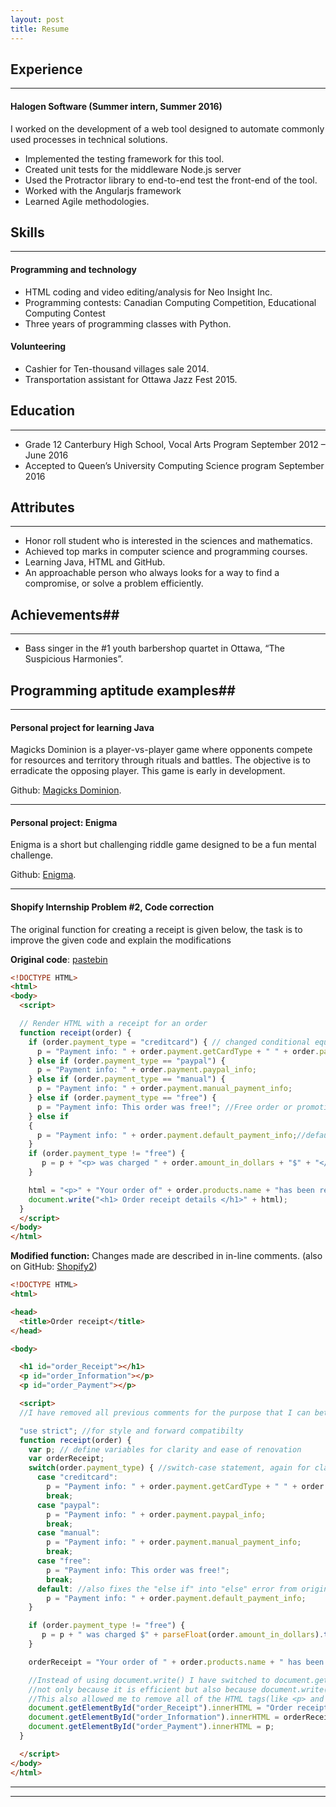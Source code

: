 ```yaml
---
layout: post
title: Resume
---
```


## Experience
----
#### Halogen Software           (Summer intern, Summer 2016)
I worked on the development of a web tool designed to automate commonly used processes in technical solutions.
- Implemented the testing framework for this tool.
- Created unit tests for the middleware Node.js server
- Used the Protractor library to end-to-end test the front-end of the tool.
- Worked with the Angularjs framework
- Learned Agile methodologies.

## Skills
----

#### Programming and technology

- HTML coding and video editing/analysis for Neo Insight Inc. 
- Programming contests: Canadian Computing Competition, Educational Computing Contest
- Three years of programming classes with Python.

#### Volunteering	

- Cashier for Ten-thousand villages sale 2014.
- Transportation assistant for Ottawa Jazz Fest 2015.


## Education
----
- Grade 12 Canterbury High School, Vocal Arts Program	September 2012 – June 2016
- Accepted to Queen’s University Computing Science program       September 2016


## Attributes
----


- Honor roll student who is interested in the sciences and mathematics.
- Achieved top marks in computer science and programming courses.
- Learning Java, HTML and GitHub.
- An approachable person who always looks for a way to find a compromise, or solve a problem efficiently. 

## Achievements##

----

- Bass singer in the #1 youth barbershop quartet in Ottawa, “The Suspicious Harmonies”.


## Programming aptitude examples##

----

#### Personal project for learning Java
Magicks Dominion is a player-vs-player game where opponents compete for resources and territory through rituals and battles. The objective is to erradicate the opposing player. This game is early in development.

Github: [Magicks Dominion](http://github.com/elliothume/magicks-dominion).

---

#### Personal project: Enigma
Enigma is a short but challenging riddle game designed to be a fun mental challenge. 

Github: [Enigma](http://github.com/elliothume/enigma).

---

#### Shopify Internship Problem #2, Code correction

The original function for creating a receipt is given below, the task is to improve the given code and explain the modifications

**Original code**: [pastebin](http://pastebin.com/vgyMQfek)

```html
<!DOCTYPE HTML>
<html>
<body>
  <script>

  // Render HTML with a receipt for an order
  function receipt(order) {
    if (order.payment_type = "creditcard") { // changed conditional equality to assignment operator
      p = "Payment info: " + order.payment.getCardType + " " + order.payment.card_number; //card type(VISA/MasterCard etc.) and number)
    } else if (order.payment_type == "paypal") {
      p = "Payment info: " + order.payment.paypal_info;
    } else if (order.payment_type == "manual") {
      p = "Payment info: " + order.payment.manual_payment_info;
    } else if (order.payment_type == "free") {
      p = "Payment info: This order was free!"; //Free order or promotional item
    } else if
    {
      p = "Payment info: " + order.payment.default_payment_info;//default order info
    }
    if (order.payment_type != "free") {
       p = p + "<p> was charged " + order.amount_in_dollars + "$" + "</p>";
    }

    html = "<p>" + "Your order of" + order.products.name + "has been received" + "</p>" + "<p>" + p + "</p>";
    document.write("<h1> Order receipt details </h1>" + html);
  }
  </script>
</body>
</html>
```

**Modified function:**
Changes made are described in in-line comments. 
(also on GitHub: [Shopify2](https://github.com/ElliotHume/Shopicruit-tasks/blob/master/Shopify2.html))

```html
<!DOCTYPE HTML>
<html>

<head>
  <title>Order receipt</title>
</head>

<body>

  <h1 id="order_Receipt"></h1>
  <p id="order_Information"></p>
  <p id="order_Payment"></p>

  <script>
  //I have removed all previous comments for the purpose that I can better explain what I did on each line.

  "use strict"; //for style and forward compatibilty
  function receipt(order) {
    var p; // define variables for clarity and ease of renovation
    var orderReceipt;
    switch(order.payment_type) { //switch-case statement, again for clarity, making it easier to upgrade in the future
      case "creditcard":
        p = "Payment info: " + order.payment.getCardType + " " + order.payment.card_number;
        break;
      case "paypal":
        p = "Payment info: " + order.payment.paypal_info;
        break;
      case "manual":
        p = "Payment info: " + order.payment.manual_payment_info;
        break;
      case "free":
        p = "Payment info: This order was free!";
        break;
      default: //also fixes the "else if" into "else" error from original code
        p = "Payment info: " + order.payment.default_payment_info;
    }

    if (order.payment_type != "free") {
       p = p + " was charged $" + parseFloat(order.amount_in_dollars).toFixed(2); //put the "$" in front and rounded and converted to number just in case (better safe than sorry).
    }

    orderReceipt = "Your order of " + order.products.name + " has been received";// added spacing for finesse(detail) and clarity

    //Instead of using document.write() I have switched to document.getElementById() for the different paragraphs and header,
    //not only because it is efficient but also because document.write() would overrite anything previously rendered.
    //This also allowed me to remove all of the HTML tags(like <p> and <h1>) inside of the variables which again helps with clarity.
    document.getElementById("order_Receipt").innerHTML = "Order receipt details";
    document.getElementById("order_Information").innerHTML = orderReceipt;
    document.getElementById("order_Payment").innerHTML = p;
  }

  </script>
</body>
</html>
```

----
****
